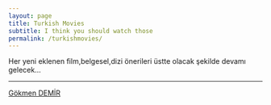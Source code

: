 ```yaml
---
layout: page
title: Turkish Movies
subtitle: I think you should watch those
permalink: /turkishmovies/
---
```




Her yeni eklenen film,belgesel,dizi önerileri üstte olacak şekilde devamı gelecek...
___
[Gökmen DEMİR](https://johnGkmn.github.io)
